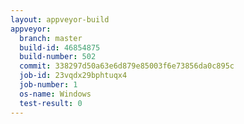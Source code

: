 ```yaml
---
layout: appveyor-build
appveyor:
  branch: master
  build-id: 46854875
  build-number: 502
  commit: 338297d50a63e6d879e85003f6e73856da0c895c
  job-id: 23vqdx29bphtuqx4
  job-number: 1
  os-name: Windows
  test-result: 0
---
```

